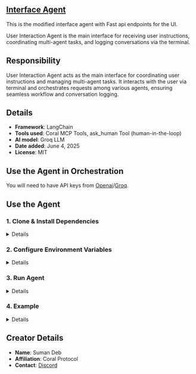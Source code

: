 ## [Interface Agent](https://github.com/Coral-Protocol/Coral-Interface-Agent)

This is the modified interface agent with Fast api endpoints for the UI.

User Interaction Agent is the main interface for receiving user instructions, coordinating multi-agent tasks, and logging conversations via the terminal.

## Responsibility
User Interaction Agent acts as the main interface for coordinating user instructions and managing multi-agent tasks. It interacts with the user via terminal and orchestrates requests among various agents, ensuring seamless workflow and conversation logging.

## Details
- **Framework**: LangChain
- **Tools used**: Coral MCP Tools, ask_human Tool (human-in-the-loop)
- **AI model**: Groq LLM
- **Date added**: June 4, 2025
- **License**: MIT 

## Use the Agent in Orchestration
You will need to have API keys from [Openai](https://platform.openai.com/api-keys)/[Groq](https://console.groq.com/keys).

## Use the Agent  

### 1. Clone & Install Dependencies


<details>  

Ensure that the [Coral Server](https://github.com/Coral-Protocol/coral-server) is running on your system. If you are trying to run Interface agent and require coordination with other agents, you can run additional agents that communicate on the coral server.

```bash
# In a new terminal clone the repository:
git clone https://github.com/Coral-Protocol/Interface-Agent-for-Webapp.git

# Navigate to the project directory:
cd Interface-Agent-for-Webapp

# Install `uv`:
pip install uv

# Install dependencies from `pyproject.toml` using `uv`:
uv sync
```
### Troubleshooting

If you encounter errors related to post_writer, run these commands:

```bash
# Copy the client sse.py from utils to mcp package (Linux/ Mac)
cp -r utils/sse.py .venv/lib/python3.13/site-packages/mcp/client/sse.py

# OR Copy this for Windows
cp -r utils\sse.py .venv\Lib\site-packages\mcp\client\sse.py
```


</details>
 

### 2. Configure Environment Variables

<details>
 
Get the API Key:
[Groq](https://console.groq.com/keys)


```bash
# Create .env file in project root
cp -r .env_sample .env
```
</details>


### 3. Run Agent

<details>

```bash
# Run the agent using `uv`:
uv run python main.py
```
</details>


### 4. Example

<details>


```bash
# Input:
Agent: How can I assist you today?

#Output:
The agent will interact with you directly in the console and coordinate with other agents as needed.
```
</details>


## Creator Details
- **Name**: Suman Deb
- **Affiliation**: Coral Protocol
- **Contact**: [Discord](https://discord.com/invite/Xjm892dtt3)
